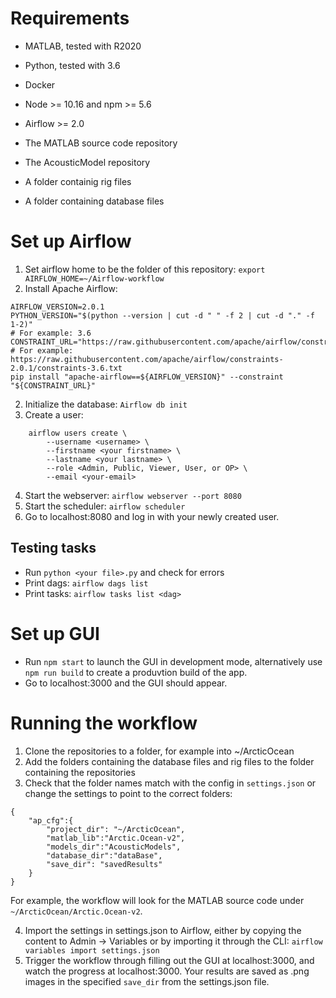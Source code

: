 # Requirements
* MATLAB, tested with R2020
* Python, tested with 3.6
* Docker
* Node >= 10.16 and npm >= 5.6 
* Airflow >= 2.0

* The MATLAB source code repository
* The AcousticModel repository
* A folder containig rig files
* A folder containing database files

# Set up Airflow
1. Set airflow home to be the folder of this repository: ``export AIRFLOW_HOME=~/Airflow-workflow``
1. Install Apache Airflow: 
```
AIRFLOW_VERSION=2.0.1
PYTHON_VERSION="$(python --version | cut -d " " -f 2 | cut -d "." -f 1-2)"
# For example: 3.6
CONSTRAINT_URL="https://raw.githubusercontent.com/apache/airflow/constraints-${AIRFLOW_VERSION}/constraints-${PYTHON_VERSION}.txt"
# For example: https://raw.githubusercontent.com/apache/airflow/constraints-2.0.1/constraints-3.6.txt
pip install "apache-airflow==${AIRFLOW_VERSION}" --constraint "${CONSTRAINT_URL}"
```
2. Initialize the database: ``Airflow db init``
3. Create a user: 
```
    airflow users create \
        --username <username> \
        --firstname <your firstname> \
        --lastname <your lastname> \
        --role <Admin, Public, Viewer, User, or OP> \
        --email <your-email>
```
4. Start the webserver: `` airflow webserver --port 8080 ``
5. Start the scheduler: `` airflow scheduler ``
6. Go to localhost:8080 and log in with your newly created user.

## Testing tasks
* Run `` python <your file>.py `` and check for errors
* Print dags: ``airflow dags list``
* Print tasks: ``airflow tasks list <dag>``

# Set up GUI
* Run `` npm start `` to launch the GUI in development mode, alternatively use `` npm run build `` to create a produvtion build of the app.
* Go to localhost:3000 and the GUI should appear.

# Running the workflow
1. Clone the repositories to a folder, for example into ~/ArcticOcean
2. Add the folders containing the database files and rig files to the folder containing the repositories
3. Check that the folder names match with the config in ``settings.json`` or change the settings to point to the correct folders:
```
{
    "ap_cfg":{
        "project_dir": "~/ArcticOcean",
        "matlab_lib":"Arctic.Ocean-v2",
        "models_dir":"AcousticModels",
        "database_dir":"dataBase",
        "save_dir": "savedResults"      
    }
}
```
For example, the workflow will look for the MATLAB source code under ``~/ArcticOcean/Arctic.Ocean-v2``.

4. Import the settings in settings.json to Airflow, either by copying the content to Admin -> Variables or by importing it through the CLI: ``airflow variables import settings.json``
5. Trigger the workflow through filling out the GUI at localhost:3000, and watch the progress at localhost:3000. Your results are saved as .png images in the specified ``save_dir`` from the settings.json file.